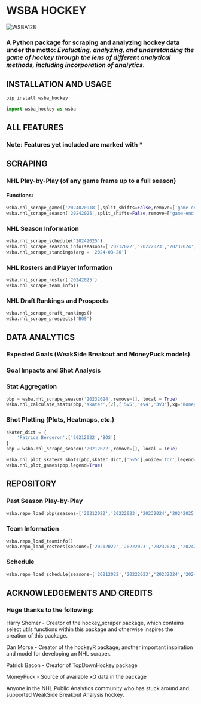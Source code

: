 # WSBA HOCKEY
![WSBA128](https://github.com/user-attachments/assets/4f349728-b99d-4e03-9d77-95cd177fefe2)

### A Python package for scraping and analyzing hockey data under the motto: ***Evaluating, analyzing, and understanding the game of hockey through the lens of different analytical methods, including incorporation of analytics.***

## INSTALLATION AND USAGE
```bash
pip install wsba_hockey
```

```python
import wsba_hockey as wsba
```

## ALL FEATURES
### Note: Features yet included are marked with *


## SCRAPING
### NHL Play-by-Play (of any game frame up to a full season)
#### Functions:

```python
wsba.nhl_scrape_game(['2024020918'],split_shifts=False,remove=['game-end'])
wsba.nhl_scrape_season('20242025',split_shifts=False,remove=['game-end'],local=True)
```

### NHL Season Information

```python
wsba.nhl_scrape_schedule('20242025')
wsba.nhl_scrape_seasons_info(seasons=['20212022','20222023','20232024','20242025'])
wsba.nhl_scrape_standings(arg = '2024-03-20')
```

### NHL Rosters and Player Information

```python
wsba.nhl_scrape_roster('20242025')
wsba.nhl_scrape_team_info()
```

### NHL Draft Rankings and Prospects

```python
wsba.nhl_scrape_draft_rankings()
wsba.nhl_scrape_prospects('BOS')
```


## DATA ANALYTICS
### Expected Goals (WeakSide Breakout and MoneyPuck models)
### Goal Impacts and Shot Analysis
### Stat Aggregation
```python
pbp = wsba.nhl_scrape_season('20232024',remove=[], local = True)
wsba.nhl_calculate_stats(pbp,'skater',[2],['5v5','4v4','3v3'],xg='moneypuck',shot_impact = True)
```
### Shot Plotting (Plots, Heatmaps, etc.)
```python
skater_dict = {
    'Patrice Bergeron':['20212022','BOS']
}
pbp = wsba.nhl_scrape_season('20212022',remove=[], local = True)

wsba.nhl_plot_skaters_shots(pbp,skater_dict,['5v5'],onice='for',legend=True)
wsba.nhl_plot_games(pbp,legend=True)
```

## REPOSITORY 
### Past Season Play-by-Play
```python
wsba.repo_load_pbp(seasons=['20212022','20222023','20232024','20242025'])
```
### Team Information
```python
wsba.repo_load_teaminfo()
wsba.repo_load_rosters(seasons=['20212022','20222023','20232024','20242025'])
```
### Schedule
```python
wsba.repo_load_schedule(seasons=['20212022','20222023','20232024','20242025'])
```

## ACKNOWLEDGEMENTS AND CREDITS 
### Huge thanks to the following:
Harry Shomer - Creator of the hockey_scraper package, which contains select utils functions within this package and otherwise inspires the creation of this package.

Dan Morse - Creator of the hockeyR package; another important inspiration and model for developing an NHL scraper.

Patrick Bacon - Creator of TopDownHockey package

MoneyPuck - Source of available xG data in the package

Anyone in the NHL Public Analytics community who has stuck around and supported WeakSide Breakout Analysis hockey.